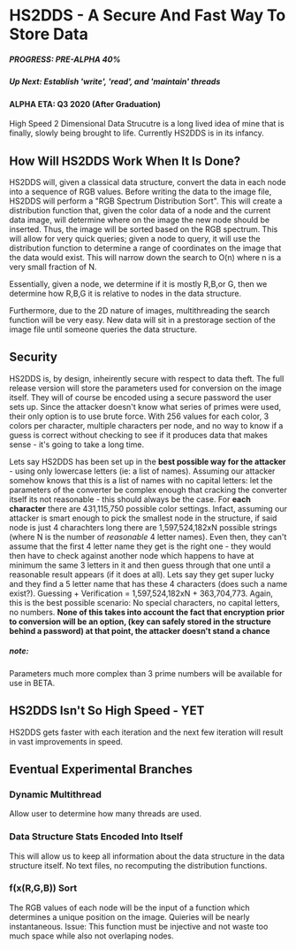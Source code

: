 # HS2DDS - A Secure And Fast Way To Store Data
##### PROGRESS: PRE-ALPHA 40%
##### Up Next: Establish 'write', 'read', and 'maintain' threads
#### ALPHA ETA: Q3 2020 (After Graduation)
High Speed 2 Dimensional Data Strucutre is a long lived idea of mine that is finally, slowly being brought to life. 
Currently HS2DDS is in its infancy. 
## How Will HS2DDS Work When It Is Done?
HS2DDS will, given a classical data structure, convert the data in each node into a sequence of RGB values.
Before writing the data to the image file, HS2DDS will perform a "RGB Spectrum Distribution Sort". This will create a 
distribution function that, given the color data of a node and the current data image, will determine where on
the image the new node should be inserted. Thus, the image will be sorted based on the RGB spectrum. 
This will allow for very quick queries; given a node to query, it will use the distribution function to 
determine a range of coordinates on the image that the data would exist. This will narrow down the search to O(n) 
where n is a very small fraction of N. 

Essentially, given a node, we determine if it is mostly R,B,or G, then we determine how R,B,G it is relative 
to nodes in the data structure.

Furthermore, due to the 2D nature of images, multithreading the search function will be very easy. 
New data will sit in a prestorage section of the image file until someone queries the data structure.  
## Security
HS2DDS is, by design, inheirently secure with respect to data theft. The full release version will store the parameters used for conversion
on the image itself. They will of course be encoded using a secure password the user sets up. 
Since the attacker doesn't know what series of primes were used, their only option is to use brute force. With 256 values for
each color, 3 colors per character, multiple characters per node, and no way to know if a guess is correct without checking 
to see if it produces data that makes sense - it's going to take a long time. 

Lets say HS2DDS has been set up in the **best possible way for the attacker** - using only lowercase letters (ie: a list of names).
Assuming our attacker somehow knows that this is a list of names with no capital letters:
let the parameters of the converter be complex enough that cracking the converter itself its not 
reasonable - this should always be the case. For **each character** there are 431,115,750 possible color settings. 
Infact, assuming our attacker is smart enough to pick the smallest node in the structure, if said node is just 4 charachters
long there are 1,597,524,182xN possible strings (where N is the number of *reasonable* 4 letter names).
Even then, they can't assume that the first 4 letter name they get is the right one - they would then have to check against another node
which happens to have at minimum the same 3 letters in it and then guess through that one until a reasonable result 
appears (if it does at all). Lets say they get super lucky and they find a 5 letter name that has these 4 characters (does such a name
exist?). Guessing + Verification = 1,597,524,182xN + 363,704,773. Again, this is the best possible scenario: No special characters,
no capital letters, no numbers.
**None of this takes into account the fact that encryption prior to conversion will be an option,
(key can safely stored in the structure behind a password) at that point, the attacker doesn't stand a chance**

##### note:
Parameters much more complex than 3 prime numbers will be available for use in BETA.

## HS2DDS Isn't So High Speed - YET
HS2DDS gets faster with each iteration and the next few iteration will result in vast improvements in speed.
## Eventual Experimental Branches
### Dynamic Multithread
Allow user to determine how many threads are used.
### Data Structure Stats Encoded Into Itself
This will allow us to keep all information about the data structure in the data structure itself. No text files, no recomputing
the distribution functions.
### f(x(R,G,B)) Sort
The RGB values of each node will be the input of a function which determines a unique position on the image. 
Quieries will be nearly instantaneous. Issue: This function must be injective and not waste too much space 
while also not overlaping nodes. 
